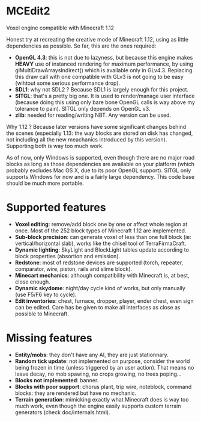 # MCEdit2
Voxel engine compatible with Minecraft 1.12

Honest try at recreating the creative mode of Minecraft 1.12, using as little dependencies as possible. So far, this are the ones required:
* **OpenGL 4.3**: this is not due to lazyness, but because this engine makes **HEAVY** use of instanced rendering for maximum performance, by using glMultiDrawArraysIndirect() which is available only in GLv4.3. Replacing this draw call with one compatible with GLv3 is not going to be easy (wihtout some serious performance drop).
* **SDL1**: why not SDL2 ? Because SDL1 is largely enough for this project.
* **SITGL**: that's a pretty big one. It is used to render/manage user interface (because doing this using only bare bone OpenGL calls is way above my tolerance to pain). SITGL only depends on OpenGL v3.
* **zlib**: needed for reading/writing NBT. Any version can be used.

Why 1.12 ? Because later versions have some significant changes behind the scenes (especially 1.13: the way blocks are stored on disk has changed, not including all the new meachanics introduced by this version). Supporting both is way too much work.

As of now, only Windows is supported, even though there are no major road blocks as long as those dependencies are available on your platform (which probably excludes Mac OS X, due to its poor OpenGL support). SITGL only supports Windows for now and is a fairly large dependency. This code base should be much more portable.

# Supported features
* **Voxel editing**: remove/add block one by one or affect whole region at once. Most of the 252 block types of Minecraft 1.12 are implemented.
* **Sub-block precision**: can generate voxel of less than one full block (ie: vertical/horizontal slab), works like the chisel tool of TerraFirmaCraft.
* **Dynamic lighting**: SkyLight and BlockLight tables update according to block properties (absortion and emission).
* **Redstone**: most of redstone devices are supported (torch, repeater, comparator, wire, piston, rails and slime block).
* **Minecart mechanics**: although compatibility with Minecraft is, at best, close enough.
* **Dynamic skydome**: night/day cycle kind of works, but only manually (use F5/F6 key to cycle).
* **Edit inventories**: chest, furnace, dropper, player, ender chest, even sign can be edited. Care has be given to make all interfaces as close as possible to Minecraft.

# Missing features
* **Entity/mobs**: they don't have any AI, they are just stationnary.
* **Random tick update**: not implemented on purpose, consider the world being frozen in time (unless triggered by an user action). That means no leave decay, no mob spawing, no crops growing, no trees poping...
* **Blocks not implemented**: banner.
* **Blocks with poor support**: chorus plant, trip wire, noteblock, command blocks: they are rendered but have no mechanic.
* **Terrain generation**: mimicking exactly what Minecraft does is way too much work, even though the engine easily supports custom terrain generators (check doc/internals.html).
